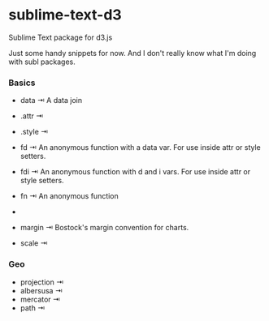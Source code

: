 sublime-text-d3
===============

Sublime Text package for d3.js

Just some handy snippets for now. And I don't really know what I'm doing with subl packages.

### Basics

- data ⇥ A data join
- .attr ⇥
- .style ⇥

- fd ⇥ An anonymous function with a data var. For use inside attr or style setters.
- fdi ⇥ An anonymous function with d and i vars. For use inside attr or style setters.
- fn ⇥ An anonymous function
- 
- margin ⇥ Bostock's margin convention for charts.

- scale ⇥

### Geo

- projection ⇥
- albersusa ⇥
- mercator ⇥
- path ⇥
